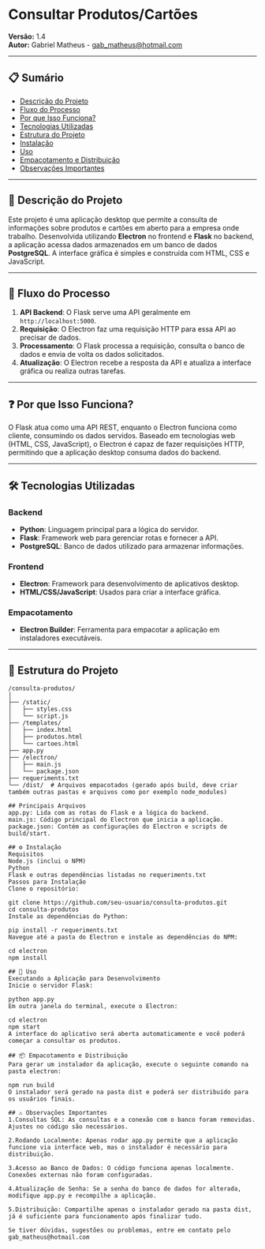 # Consultar Produtos/Cartões

**Versão:** 1.4  
**Autor:** Gabriel Matheus - [gab_matheus@hotmail.com](mailto:gab_matheus@hotmail.com)

---

## 📋 Sumário

- [Descrição do Projeto](#descrição-do-projeto)
- [Fluxo do Processo](#fluxo-do-processo)
- [Por que Isso Funciona?](#por-que-isso-funciona)
- [Tecnologias Utilizadas](#tecnologias-utilizadas)
- [Estrutura do Projeto](#estrutura-do-projeto)
- [Instalação](#instalação)
- [Uso](#uso)
- [Empacotamento e Distribuição](#empacotamento-e-distribuição)
- [Observações Importantes](#observações-importantes)

---

## 📖 Descrição do Projeto

Este projeto é uma aplicação desktop que permite a consulta de informações sobre produtos e cartões em aberto para a empresa onde trabalho. Desenvolvida utilizando **Electron** no frontend e **Flask** no backend, a aplicação acessa dados armazenados em um banco de dados **PostgreSQL**. A interface gráfica é simples e construída com HTML, CSS e JavaScript.

---

## 🔄 Fluxo do Processo

1. **API Backend**: O Flask serve uma API geralmente em `http://localhost:5000`.
2. **Requisição**: O Electron faz uma requisição HTTP para essa API ao precisar de dados.
3. **Processamento**: O Flask processa a requisição, consulta o banco de dados e envia de volta os dados solicitados.
4. **Atualização**: O Electron recebe a resposta da API e atualiza a interface gráfica ou realiza outras tarefas.

---

## ❓ Por que Isso Funciona?

O Flask atua como uma API REST, enquanto o Electron funciona como cliente, consumindo os dados servidos. Baseado em tecnologias web (HTML, CSS, JavaScript), o Electron é capaz de fazer requisições HTTP, permitindo que a aplicação desktop consuma dados do backend.

---

## 🛠️ Tecnologias Utilizadas

### Backend

- **Python**: Linguagem principal para a lógica do servidor.
- **Flask**: Framework web para gerenciar rotas e fornecer a API.
- **PostgreSQL**: Banco de dados utilizado para armazenar informações.

### Frontend

- **Electron**: Framework para desenvolvimento de aplicativos desktop.
- **HTML/CSS/JavaScript**: Usados para criar a interface gráfica.

### Empacotamento

- **Electron Builder**: Ferramenta para empacotar a aplicação em instaladores executáveis.

---

## 📂 Estrutura do Projeto

```plaintext
/consulta-produtos/
│
├── /static/
│   ├── styles.css
│   └── script.js
├── /templates/
│   ├── index.html
│   ├── produtos.html
│   └── cartoes.html
├── app.py                   
├── /electron/                
│   ├── main.js               
│   └── package.json          
├── requeriments.txt          
└── /dist/  # Arquivos empacotados (gerado após build, deve criar também outras pastas e arquivos como por exemplo node_modules)

## Principais Arquivos
app.py: Lida com as rotas do Flask e a lógica do backend.
main.js: Código principal do Electron que inicia a aplicação.
package.json: Contém as configurações do Electron e scripts de build/start.

## ⚙️ Instalação
Requisitos
Node.js (inclui o NPM)
Python
Flask e outras dependências listadas no requeriments.txt
Passos para Instalação
Clone o repositório:

git clone https://github.com/seu-usuario/consulta-produtos.git
cd consulta-produtos
Instale as dependências do Python:

pip install -r requeriments.txt
Navegue até a pasta do Electron e instale as dependências do NPM:

cd electron
npm install

## 🚀 Uso
Executando a Aplicação para Desenvolvimento
Inicie o servidor Flask:

python app.py
Em outra janela do terminal, execute o Electron:

cd electron
npm start
A interface do aplicativo será aberta automaticamente e você poderá começar a consultar os produtos.

## 📦 Empacotamento e Distribuição
Para gerar um instalador da aplicação, execute o seguinte comando na pasta electron:

npm run build
O instalador será gerado na pasta dist e poderá ser distribuído para os usuários finais.

## ⚠️ Observações Importantes
1.Consultas SQL: As consultas e a conexão com o banco foram removidas. Ajustes no código são necessários.

2.Rodando Localmente: Apenas rodar app.py permite que a aplicação funcione via interface web, mas o instalador é necessário para distribuição.

3.Acesso ao Banco de Dados: O código funciona apenas localmente. Conexões externas não foram configuradas.

4.Atualização de Senha: Se a senha do banco de dados for alterada, modifique app.py e recompilhe a aplicação.

5.Distribuição: Compartilhe apenas o instalador gerado na pasta dist, já é suficiente para funcionamento após finalizar tudo.

Se tiver dúvidas, sugestões ou problemas, entre em contato pelo gab_matheus@hotmail.com
